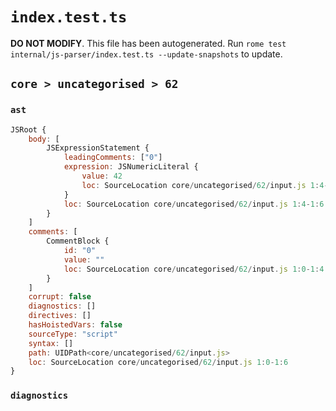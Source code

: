 # `index.test.ts`

**DO NOT MODIFY**. This file has been autogenerated. Run `rome test internal/js-parser/index.test.ts --update-snapshots` to update.

## `core > uncategorised > 62`

### `ast`

```javascript
JSRoot {
	body: [
		JSExpressionStatement {
			leadingComments: ["0"]
			expression: JSNumericLiteral {
				value: 42
				loc: SourceLocation core/uncategorised/62/input.js 1:4-1:6
			}
			loc: SourceLocation core/uncategorised/62/input.js 1:4-1:6
		}
	]
	comments: [
		CommentBlock {
			id: "0"
			value: ""
			loc: SourceLocation core/uncategorised/62/input.js 1:0-1:4
		}
	]
	corrupt: false
	diagnostics: []
	directives: []
	hasHoistedVars: false
	sourceType: "script"
	syntax: []
	path: UIDPath<core/uncategorised/62/input.js>
	loc: SourceLocation core/uncategorised/62/input.js 1:0-1:6
}
```

### `diagnostics`

```

```
